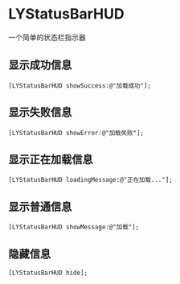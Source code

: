 # LYStatusBarHUD
一个简单的状态栏指示器

## 显示成功信息
```objc
[LYStatusBarHUD showSuccess:@"加载成功"];
```

## 显示失败信息
```objc
[LYStatusBarHUD showError:@"加载失败"];
```

## 显示正在加载信息
```objc
[LYStatusBarHUD loadingMessage:@"正在加载..."];
```

## 显示普通信息
```objc
[LYStatusBarHUD showMessage:@"加载"];
```

## 隐藏信息
```objc
[LYStatusBarHUD hide];
```
